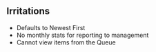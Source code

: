 ## Irritations

 * Defaults to Newest First
 * No monthly stats for reporting to management
 * Cannot view items from the Queue
